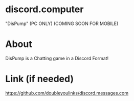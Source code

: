 # discord.computer
"DisPump" (PC ONLY) (COMING SOON FOR MOBILE)

# About
DisPump is a Chatting game in a Discord Format!

# Link (if needed)
https://github.com/doubleyoulinks/discord.messages.com
